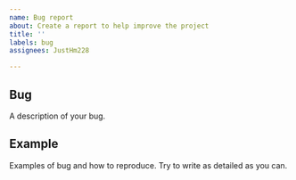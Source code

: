 ```yaml
---
name: Bug report
about: Create a report to help improve the project
title: ''
labels: bug
assignees: JustHm228

---
```


## Bug

A description of your bug.

## Example

Examples of bug and how to reproduce.
Try to write as detailed as you can.
